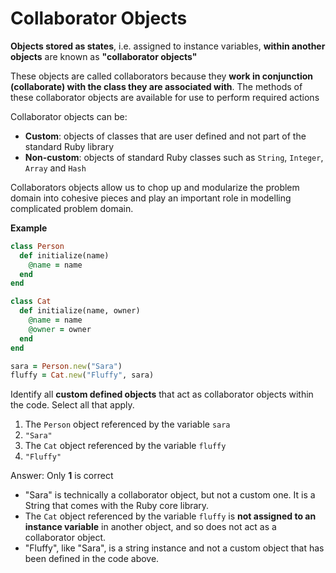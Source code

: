 # Collaborator Objects

**Objects stored as states**, i.e. assigned to instance variables, **within another objects** are known as **"collaborator objects"**

These objects are called collaborators because they **work in conjunction (collaborate) with the class they are associated with**. The methods of these collaborator objects are available for use to perform required actions

Collaborator objects can be:
- **Custom**: objects of classes that are user defined and not part of the standard Ruby library
- **Non-custom**: objects of standard Ruby classes such as `String`, `Integer`, `Array` and `Hash`

Collaborators objects allow us to chop up and modularize the problem domain into cohesive pieces and play an important role in modelling complicated problem domain.


**Example**
```ruby
class Person
  def initialize(name)
    @name = name
  end
end

class Cat
  def initialize(name, owner)
    @name = name
    @owner = owner
  end
end

sara = Person.new("Sara")
fluffy = Cat.new("Fluffy", sara)
```
Identify all **custom defined objects** that act as collaborator objects within the code. Select all that apply.
1. The `Person` object referenced by the variable `sara`
2. `"Sara"`
3. The `Cat` object referenced by the variable `fluffy`
4. `"Fluffy"`

Answer:
Only **1** is correct
	
- "Sara" is technically a collaborator object, but not a custom one. It is a String that comes with the Ruby core library. 						   
- The `Cat` object referenced by the variable `fluffy` is **not assigned to an instance variable** in another object, and so does not act as a collaborator object.                                
- "Fluffy", like "Sara", is a string instance and not a custom object that has been defined in the code above.                                    


